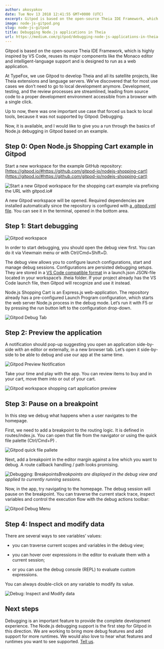```yaml
---
author: akosyakov
date: Tue Nov 13 2018 12:41:55 GMT+0000 (UTC)
excerpt: Gitpod is based on the open-source Theia IDE Framework, which is highly inspired by VS Code, reuses its major components like the Monaco
image: node-js-gitpod.png
slug: node-js-gitpod
title: Debugging Node.js applications in Theia
url: https://medium.com/gitpod/debugging-node-js-applications-in-theia-76c94c76f0a1
---
```


Gitpod is based on the open-source Theia IDE Framework, which is highly inspired by VS Code, reuses its major components like the Monaco editor and intelligent-language support and is designed to run as a web application.

At TypeFox, we use Gitpod to develop Theia and all its satellite projects, like Theia extensions and language servers. We’ve discovered that for most use cases we don’t need to go to local development anymore. Development, testing, and the review processes are streamlined, leading from source code to a proper development environment accessible from a browser with a single click.

Up to now, there was one important use case that forced us back to local tools, because it was not supported by Gitpod: Debugging.

Now, it is available, and I would like to give you a run through the basics of Node.js debugging in Gitpod based on an example.

## Step 0: Open Node.js Shopping Cart example in Gitpod

Start a new workspace for the example GitHub repository: [https://gitpod.io/#https://github.com/gitpod-io/nodejs-shopping-cart](https://gitpod.io/#https://github.com/gitpod-io/nodejs-shopping-cart)

![Start a new Gitpod workspace for the shopping cart example via prefixing the URL with gitpod.io#](https://cdn-images-1.medium.com/max/2992/0*WySkgfqLHyOkQq_c)

A new Gitpod workspace will be opened. Required dependencies are installed automatically since the repository is configured with [a .gitpod.yml file](https://www.gitpod.io/docs/configuration/). You can see it in the terminal, opened in the bottom area.

## Step 1: Start debugging

![Gitpod workspace](https://cdn-images-1.medium.com/max/2000/0*cm6tolHouEztvvuC)

In order to start debugging, you should open the debug view first. You can do it via Viewmain menu or with Ctrl/Cmd+Shift+D.

The debug view allows you to configure launch configurations, start and manage debug sessions. Configurations are persisted debugging setups. They are stored in a [VS Code compatible format](https://code.visualstudio.com/docs/editor/debugging#_launchjson-attributes) in a launch.json JSON-file located in your workspace’s .theia folder. If your project already has the VS Code launch file, then Gitpod will recognize and use it instead.

Node.js Shopping Cart is an Express.js web-application. The repository already has a pre-configured Launch Program configuration, which starts the web server Node.js process in the debug mode. Let’s run it with F5 or by pressing the run button left to the configuration drop-down.

![Gitpod Debug Tab](https://cdn-images-1.medium.com/max/3644/1*SUD-Cfy3YC86JJmgo1bLpA.png)

## Step 2: Preview the application

A notification should pop-up suggesting you open an application side-by-side with an editor or externally, in a new browser tab. Let’s open it side-by-side to be able to debug and use our app at the same time.

![Gitpod Preview Notification](https://cdn-images-1.medium.com/max/4512/1*65SBIeZyvn_31V9biYKNAQ.png)

Take your time and play with the app. You can review items to buy and in your cart, move them into or out of your cart.

![Gitpod workspace shopping cart application preview](https://cdn-images-1.medium.com/max/7676/1*M6KN6axYYOW8iqlnqsXpVw.png)

## Step 3: Pause on a breakpoint

In this step we debug what happens when a user navigates to the homepage.

First, we need to add a breakpoint to the routing logic. It is defined in routes/index.js. You can open that file from the navigator or using the quick file palette (Ctrl/Cmd+P) .

![Gitpod quick file pallete](https://cdn-images-1.medium.com/max/2500/1*6ni4GKFo9FFJoh_r8lvLVg.png)

Next, add a breakpoint in the editor margin against a line which you want to debug. A route callback handling / path looks promising.

![Debugging: Breakpoints](https://cdn-images-1.medium.com/max/2988/1*AaqYqH5LILFw4g0-jNu5Bg.png)_Breakpoints are displayed in the debug view and applied to currently running sessions._

Now, in the app, try navigating to the homepage. The debug session will pause on the breakpoint. You can traverse the current stack trace, inspect variables and control the execution flow with the debug actions toolbar:

![Gitpod Debug Menu](https://cdn-images-1.medium.com/max/2000/1*Ru0MXHEcU_RzQEAKX30seA.png)

## Step 4: Inspect and modify data

There are several ways to see variables’ values:

- you can traverse current scopes and variables in the debug view;

- you can hover over expressions in the editor to evaluate them with a current session;

- or you can use the debug console (REPL) to evaluate custom expressions.

You can always double-click on any variable to modify its value.

![Debug: Inspect and Modify data](https://cdn-images-1.medium.com/max/7676/1*_zf4PL_AWfzeBZlp2mRjZQ.png)

## Next steps

Debugging is an important feature to provide the complete development experience. The Node.js debugging support is the first step for Gitpod in this direction. We are working to bring more debug features and add support for more runtimes. We would also love to hear what features and runtimes you want to see supported. [Tell us](https://github.com/gitpod-io/gitpod/issues/new/choose).
